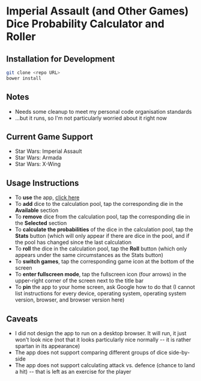 Imperial Assault (and Other Games) Dice Probability Calculator and Roller
======
## Installation for Development

```sh
git clone <repo URL>
bower install
```

## Notes
* Needs some cleanup to meet my personal code organisation standards
* ...but it runs, so I'm not particularly worried about it right now

## Current Game Support
* Star Wars: Imperial Assault
* Star Wars: Armada
* Star Wars: X-Wing

## Usage Instructions
* To **use** the app, [click here](http://adriantp.github.io/imperial-assault-dice/app/)
* To **add** dice to the calculation pool, tap the corresponding die in the **Available** section
* To **remove** dice from the calculation pool, tap the corresponding die in the **Selected** section
* To **calculate the probabilities** of the dice in the calculation pool, tap the **Stats** button (which will only appear if there are dice in the pool, and if the pool has changed since the last calculation
* To **roll** the dice in the calculation pool, tap the **Roll** button (which only appears under the same circumstances as the Stats button)
* To **switch games**, tap the corresponding game icon at the bottom of the screen
* To **enter fullscreen mode**, tap the fullscreen icon (four arrows) in the upper-right corner of the screen next to the title bar
* To **pin** the app to your home screen, ask Google how to do that (I cannot list instructions for every device, operating system, operating system version, browser, and browser version here)

## Caveats
* I did not design the app to run on a desktop browser. It will run, it just won't look nice (not that it looks particularly nice normally -- it is rather spartan in its appearance)
* The app does not support comparing different groups of dice side-by-side
* The app does not support calculating attack vs. defence (chance to land a hit) -- that is left as an exercise for the player